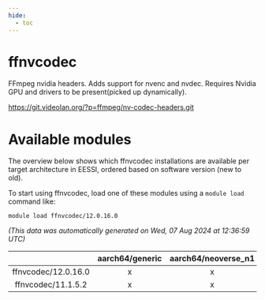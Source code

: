 ```yaml
---
hide:
  - toc
---
```


ffnvcodec
=========


FFmpeg nvidia headers. Adds support for nvenc and nvdec. Requires Nvidia GPU and drivers to be present(picked up dynamically).

https://git.videolan.org/?p=ffmpeg/nv-codec-headers.git
# Available modules


The overview below shows which ffnvcodec installations are available per target architecture in EESSI, ordered based on software version (new to old).

To start using ffnvcodec, load one of these modules using a `module load` command like:

```shell
module load ffnvcodec/12.0.16.0
```

*(This data was automatically generated on Wed, 07 Aug 2024 at 12:36:59 UTC)*  

| |aarch64/generic|aarch64/neoverse_n1|aarch64/neoverse_v1|x86_64/generic|x86_64/amd/zen2|x86_64/amd/zen3|x86_64/amd/zen4|x86_64/intel/haswell|x86_64/intel/skylake_avx512|
| :---: | :---: | :---: | :---: | :---: | :---: | :---: | :---: | :---: | :---: |
|ffnvcodec/12.0.16.0|x|x|x|x|x|x|x|x|x|
|ffnvcodec/11.1.5.2|x|x|x|x|x|x|-|x|x|
